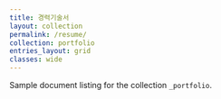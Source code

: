 ```yaml
---
title: 경력기술서
layout: collection
permalink: /resume/
collection: portfolio
entries_layout: grid
classes: wide
---
```


Sample document listing for the collection `_portfolio`.
